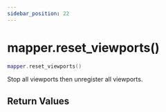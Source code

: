 ```yaml
---
sidebar_position: 22
---
```


# mapper.reset_viewports()
```lua
mapper.reset_viewports()
```
Stop all viewports then unregister all viewports.


## Return Values
